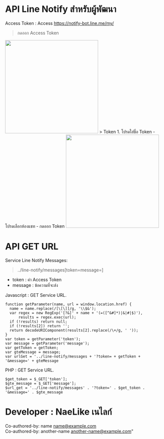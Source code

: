 # API Line Notify สำหรับผู้พัฒนา

Access Token : Access <https://notify-bot.line.me/my/>
> กดออก Access Token
<img src="http://img.in.th/images/dd97af925489ef681a30c86206e09b72.png" width="300" alt="">
> Token
1. โปรดใส่ชื่อ Token
   - โปรดเลือกห้องแชท
     - กดออก Token
<img src="http://img.in.th/images/05243311f1e21999f122941da036d0d3.png" width="300" alt="">

# API GET URL

Service Line Notify Messages:
> ../line-notify/messages[token=message=]
- token : ค่า Access Token
- message : ข้อความที่จะส่ง


Javascript : GET Service URL.
```
function getParameter(name, url = window.location.href) {
  name = name.replace(/[\[\]]/g, '\\$&');
  var regex = new RegExp('[?&]' + name + '(=([^&#]*)|&|#|$)'),
      results = regex.exec(url);
  if (!results) return null;
  if (!results[2]) return '';
  return decodeURIComponent(results[2].replace(/\+/g, ' '));
}
var token = getParameter('token');
var message = getParameter('message');
var getToken = getToken;
var gteMessage = message;
var urlGet = '../line-notify/messages + '?token= + getToken + '&message=' + gteMessage
```

PHP : GET Service URL.
```
$get_token = $_GET['token'];
$gte_message = $_GET['message'];
$url_get = '../line-notify/messages' . '?token=' . $get_token . '&message=' . $gte_message
```

# Developer : NaeLike เนไลก์

Co-authored-by: name <name@example.com>
<br>
Co-authored-by: another-name <another-name@example.com>"
